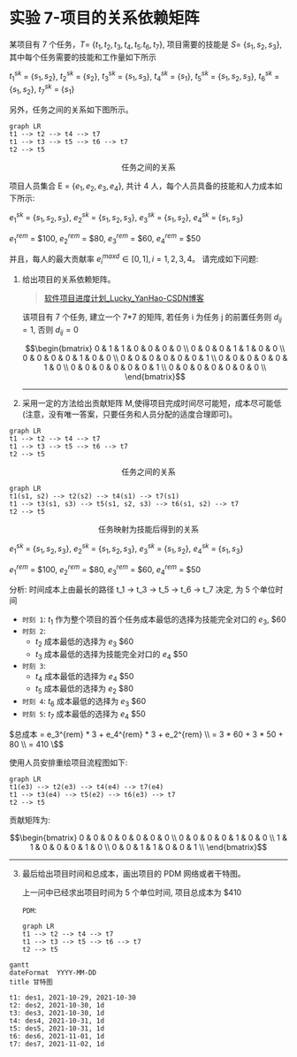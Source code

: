 # 实验 7-项目的关系依赖矩阵

某项目有 7 个任务，$T =$ {$t_1, t_2, t_3, t_4, t_5. t_6, t_7$}, 项目需要的技能是 $S =$ {$s_1, s_2, s_3$}, 其中每个任务需要的技能和工作量如下所示

$t_1^{sk}$ = {$s_1, s_2$},      $t_2^{sk}$ = {$s_2$},      $t_3^{sk}$ = {$s_1, s_3$},      $t_4^{sk}$ = {$s_1$},      $t_5^{sk}$ = {$s_1, s_2, s_3$},       $t_6^{sk}$ = {$s_1, s_2$},      $t_7^{sk}$ = {$s_1$}

另外，任务之间的关系如下图所示。

```mermaid
graph LR
t1 --> t2 --> t4 --> t7
t1 --> t3 --> t5 --> t6 --> t7
t2 --> t5
```

<center> 任务之间的关系 </center>

项目人员集合 E = {$e_1, e_2, e_3, e_4$}, 共计 4 人，每个人员具备的技能和人力成本如下所示:

$e_1^{sk}$ = {$s_1, s_2, s_3$},      $e_2^{sk}$ = {$s_1, s_2, s_3$},      $e_3^{sk}$ = {$s_1, s_2$},      $e_4^{sk}$ = {$s_1, s_3$}

$e_1^{rem}$ = \$100,             $e_2^{rem}$ = \$80,               $e_3^{rem}$ = \$60,        $e_4^{rem}$ = \$50

并且，每人的最大贡献率 $e_i^{maxd} ∈ [0, 1], i=1, 2, 3, 4$。
请完成如下问题:

1. 给出项目的关系依赖矩阵。

   > [软件项目进度计划_Lucky_YanHao-CSDN博客](https://blog.csdn.net/weixin_44186509/article/details/105573637)

   该项目有 7 个任务, 建立一个 7*7 的矩阵, 若任务 i 为任务 j 的前置任务则 $d_{ij} = 1$, 否则 $d_{ij} = 0$

    $$\begin{bmatrix}
    0 & 1 & 1 & 0 & 0 & 0 & 0 \\
    0 & 0 & 0 & 1 & 1 & 0 & 0 \\
    0 & 0 & 0 & 0 & 1 & 0 & 0 \\
    0 & 0 & 0 & 0 & 0 & 0 & 1 \\
    0 & 0 & 0 & 0 & 0 & 1 & 0 \\
    0 & 0 & 0 & 0 & 0 & 0 & 1 \\
    0 & 0 & 0 & 0 & 0 & 0 & 0 \\
    \end{bmatrix}$$

   ---

2. 采用一定的方法给出贡献矩阵 M,使得项目完成时间尽可能短，成本尽可能低(注意，没有唯一答案，只要任务和人员分配的适度合理即可)。

```mermaid
graph LR
t1 --> t2 --> t4 --> t7
t1 --> t3 --> t5 --> t6 --> t7
t2 --> t5
```

<center> 任务之间的关系 </center>

```Mermaid
graph LR
t1(s1, s2) --> t2(s2) --> t4(s1) --> t7(s1)
t1 --> t3(s1, s3) --> t5(s1, s2, s3) --> t6(s1, s2) --> t7
t2 --> t5
```

<center> 任务映射为技能后得到的关系 </center>

$e_1^{sk}$ = {$s_1, s_2, s_3$},      $e_2^{sk}$ = {$s_1, s_2, s_3$},      $e_3^{sk}$ = {$s_1, s_2$},      $e_4^{sk}$ = {$s_1, s_3$}

$e_1^{rem}$ = \$100,             $e_2^{rem}$ = \$80,               $e_3^{rem}$ = \$60,        $e_4^{rem}$ = \$50

分析: 时间成本上由最长的路径 t_1 -> t_3 -> t_5 -> t_6 -> t_7 决定, 为 5 个单位时间
- `时刻 1`: $t_1$ 作为整个项目的首个任务成本最低的选择为技能完全对口的 $e_3$, \$60  
- `时刻 2`: 
  - $t_2$ 成本最低的选择为 $e_3$  \$60   
  - $t_3$ 成本最低的选择为技能完全对口的 $e_4$  \$50  
- `时刻 3`:
  - $t_4$ 成本最低的选择为 $e_4$  \$50  
  - $t_5$ 成本最低的选择为 $e_2$  \$80  
- `时刻 4`: $t_6$ 成本最低的选择为 $e_3$  \$60  
- `时刻 5`: $t_7$ 成本最低的选择为 $e_4$  \$50

$总成本 = e_3^{rem} * 3 + e_4^{rem} * 3 + e_2^{rem} \\ = 3 * 60 + 3 * 50 + 80 \\ = 410 \$$


使用人员安排重绘项目流程图如下:

```mermaid
graph LR
t1(e3) --> t2(e3) --> t4(e4) --> t7(e4)
t1 --> t3(e4) --> t5(e2) --> t6(e3) --> t7
t2 --> t5
```

贡献矩阵为:

$$\begin{bmatrix}
0 & 0 & 0 & 0 & 0 & 0 & 0 \\
0 & 0 & 0 & 0 & 1 & 0 & 0 \\
1 & 1 & 0 & 0 & 0 & 1 & 0 \\
0 & 0 & 1 & 1 & 0 & 0 & 1 \\
\end{bmatrix}$$

---

3. 最后给出项目时间和总成本，画出项目的 PDM 网络或者干特图。

   上一问中已经求出项目时间为 5 个单位时间, 项目总成本为 \$410

   `PDM`:

   ```mermaid
   graph LR
   t1 --> t2 --> t4 --> t7
   t1 --> t3 --> t5 --> t6 --> t7
   t2 --> t5
   ```

   
```mermaid
gantt
dateFormat  YYYY-MM-DD
title 甘特图

t1: des1, 2021-10-29, 2021-10-30
t2: des2, 2021-10-30, 1d
t3: des3, 2021-10-30, 1d
t4: des4, 2021-10-31, 1d
t5: des5, 2021-10-31, 1d
t6: des6, 2021-11-01, 1d
t7: des7, 2021-11-02, 1d
```

